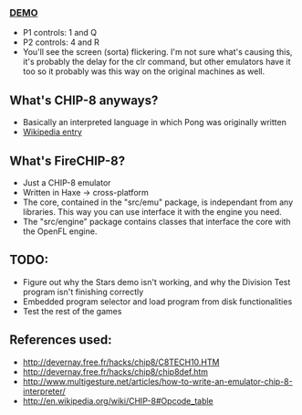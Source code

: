 ### [DEMO](http://fouramgames.com/swf/FireCHIP8.swf)
* P1 controls: 1 and Q
* P2 controls: 4 and R
* You'll see the screen (sorta) flickering. I'm not sure what's causing this, it's probably the delay for
the clr command, but other emulators have it too so it probably was this way on the original machines as well.

## What's CHIP-8 anyways?
* Basically an interpreted language in which Pong was originally written
* [Wikipedia entry](http://en.wikipedia.org/wiki/CHIP-8)

## What's FireCHIP-8?
* Just a CHIP-8 emulator
* Written in Haxe -> cross-platform
* The core, contained in the "src/emu" package, is independant from any libraries. This way
you can use interface it with the engine you need.
* The "src/engine" package contains classes that interface the core with the OpenFL engine.

## TODO:
* Figure out why the Stars demo isn't working, and why the Division Test program isn't finishing correctly
* Embedded program selector and load program from disk functionalities
* Test the rest of the games

## References used:
* http://devernay.free.fr/hacks/chip8/C8TECH10.HTM
* http://devernay.free.fr/hacks/chip8/chip8def.htm
* http://www.multigesture.net/articles/how-to-write-an-emulator-chip-8-interpreter/
* http://en.wikipedia.org/wiki/CHIP-8#Opcode_table